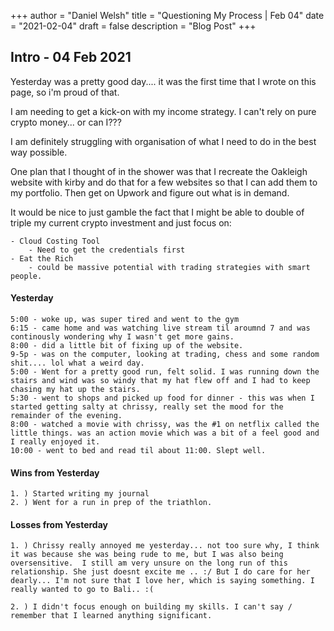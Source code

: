 +++
author = "Daniel Welsh"
title = "Questioning My Process | Feb 04"
date = "2021-02-04"
draft = false
description = "Blog Post"
+++

## Intro - 04 Feb 2021

Yesterday was a pretty good day.... it was the first time that I wrote on this page, so i'm proud of that.

I am needing to get a kick-on with my income strategy. I can't rely on pure crypto money... or can I???

I am definitely struggling with organisation of what I need to do in the best way possible.

One plan that I thought of in the shower was that I recreate the Oakleigh website with kirby and do that for a few websites so that I can add them to my portfolio. Then get on Upwork and figure out what is in demand.

It would be nice to just gamble the fact that I might be able to double of triple my current crypto investment and just focus on:

    - Cloud Costing Tool
        - Need to get the credentials first
    - Eat the Rich
        - could be massive potential with trading strategies with smart people.

#### Yesterday

    5:00 - woke up, was super tired and went to the gym
    6:15 - came home and was watching live stream til aroumnd 7 and was continously wondering why I wasn't get more gains.
    8:00 - did a little bit of fixing up of the website.
    9-5p - was on the computer, looking at trading, chess and some random shit.... lol what a weird day.
    5:00 - Went for a pretty good run, felt solid. I was running down the stairs and wind was so windy that my hat flew off and I had to keep chasing my hat up the stairs.
    5:30 - went to shops and picked up food for dinner - this was when I started getting salty at chrissy, really set the mood for the remainder of the evening.
    8:00 - watched a movie with chrissy, was the #1 on netflix called the little things. was an action movie which was a bit of a feel good and I really enjoyed it.
    10:00 - went to bed and read til about 11:00. Slept well.

#### Wins from Yesterday

    1. ) Started writing my journal
    2. ) Went for a run in prep of the triathlon.

#### Losses from Yesterday

    1. ) Chrissy really annoyed me yesterday... not too sure why, I think it was because she was being rude to me, but I was also being oversensitive.  I still am very unsure on the long run of this relationship. She just doesnt excite me .. :/ But I do care for her dearly... I'm not sure that I love her, which is saying something. I really wanted to go to Bali.. :(

    2. ) I didn't focus enough on building my skills. I can't say / remember that I learned anything significant.
